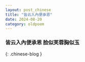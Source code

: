 ```yaml
---
layout: post_chinese
title: "皆云入內便承恩"
date: 2024-08-20
category: oldpoem
---
```


### 皆云入內便承恩 脸似芙蓉胸似玉
{: .chinese-blog }
